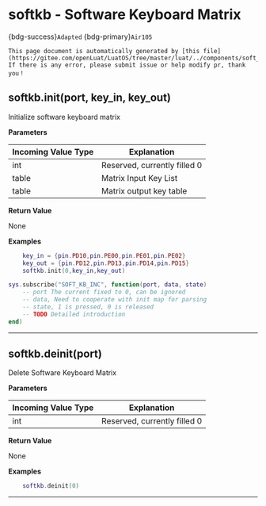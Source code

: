 # softkb - Software Keyboard Matrix

{bdg-success}`Adapted` {bdg-primary}`Air105`

```{note}
This page document is automatically generated by [this file](https://gitee.com/openLuat/LuatOS/tree/master/luat/../components/soft_keyboard/luat_lib_softkeyboard.c). If there is any error, please submit issue or help modify pr, thank you！
```


## softkb.init(port, key_in, key_out)



Initialize software keyboard matrix

**Parameters**

|Incoming Value Type | Explanation|
|-|-|
|int|Reserved, currently filled 0|
|table|Matrix Input Key List|
|table|Matrix output key table|

**Return Value**

None

**Examples**

```lua
    key_in = {pin.PD10,pin.PE00,pin.PE01,pin.PE02}
    key_out = {pin.PD12,pin.PD13,pin.PD14,pin.PD15}
    softkb.init(0,key_in,key_out)

sys.subscribe("SOFT_KB_INC", function(port, data, state)
    -- port The current fixed to 0, can be ignored
    -- data, Need to cooperate with init map for parsing
    -- state, 1 is pressed, 0 is released
    -- TODO Detailed introduction
end)

```

---

## softkb.deinit(port)



Delete Software Keyboard Matrix

**Parameters**

|Incoming Value Type | Explanation|
|-|-|
|int|Reserved, currently filled 0|

**Return Value**

None

**Examples**

```lua
    softkb.deinit(0)

```

---

